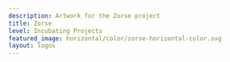 ```yaml
---
description: Artwork for the Zorse project
title: Zorse
level: Incubating Projects
featured_image: horizontal/color/zorse-horizontal-color.svg
layout: logos
---
```

